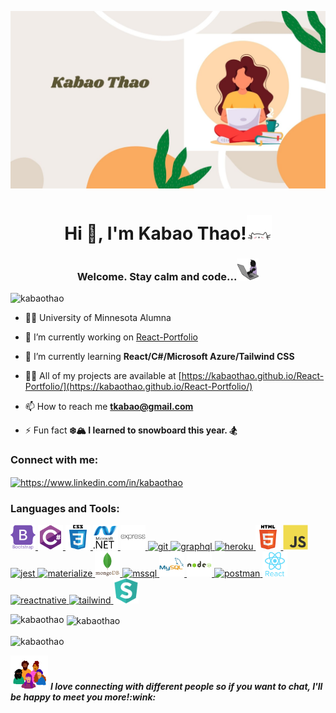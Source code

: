 ![Image of GitHub Banner](https://github.com/kabaothao/kabaothao/blob/main/assets/bannergithub.jpg)

<h1 align="center">Hi 👋, I'm Kabao Thao!<img src="https://github.com/kabaothao/kabaothao/blob/main/assets/cat.gif" width="40" height="40"></h1>
<h3 align="center">Welcome. Stay calm and code...<img src="https://github.com/kabaothao/kabaothao/blob/main/assets/catcode.gif" width="35" height="35"></h3>

<p align="left"> <img src="https://komarev.com/ghpvc/?username=kabaothao&label=Profile%20views&color=0e75b6&style=flat" alt="kabaothao" /> </p>

- 👩‍🎓 University of Minnesota Alumna 

- 🔭 I’m currently working on [React-Portfolio](https://github.com/kabaothao/React-Portfolio)

- 🌱 I’m currently learning **React/C#/Microsoft Azure/Tailwind CSS**

- 👨‍💻 All of my projects are available at [https://kabaothao.github.io/React-Portfolio/](https://kabaothao.github.io/React-Portfolio/)

- 📫 How to reach me **tkabao@gmail.com**

- ⚡ Fun fact **❄️🏔️ I learned to snowboard this year. 🏂**

<h3 align="left">Connect with me:</h3>
<p align="left">
<a href="https://www.linkedin.com/in/kabaothao/" target="blank"><img align="center" src="https://raw.githubusercontent.com/rahuldkjain/github-profile-readme-generator/master/src/images/icons/Social/linked-in-alt.svg" alt="https://www.linkedin.com/in/kabaothao" height="30" width="40" /></a>
</p>






<h3 align="left">Languages and Tools:</h3>
<p align="left"> <a href="https://getbootstrap.com" target="_blank" rel="noreferrer"> <img src="https://raw.githubusercontent.com/devicons/devicon/master/icons/bootstrap/bootstrap-plain-wordmark.svg" alt="bootstrap" width="40" height="40"/> </a> <a href="https://www.w3schools.com/cs/" target="_blank" rel="noreferrer"> <img src="https://raw.githubusercontent.com/devicons/devicon/master/icons/csharp/csharp-original.svg" alt="csharp" width="40" height="40"/> </a> <a href="https://www.w3schools.com/css/" target="_blank" rel="noreferrer"> <img src="https://raw.githubusercontent.com/devicons/devicon/master/icons/css3/css3-original-wordmark.svg" alt="css3" width="40" height="40"/> </a> <a href="https://dotnet.microsoft.com/" target="_blank" rel="noreferrer"> <img src="https://raw.githubusercontent.com/devicons/devicon/master/icons/dot-net/dot-net-original-wordmark.svg" alt="dotnet" width="40" height="40"/> </a> <a href="https://expressjs.com" target="_blank" rel="noreferrer"> <img src="https://raw.githubusercontent.com/devicons/devicon/master/icons/express/express-original-wordmark.svg" alt="express" width="40" height="40"/> </a> <a href="https://git-scm.com/" target="_blank" rel="noreferrer"> <img src="https://www.vectorlogo.zone/logos/git-scm/git-scm-icon.svg" alt="git" width="40" height="40"/> </a> <a href="https://graphql.org" target="_blank" rel="noreferrer"> <img src="https://www.vectorlogo.zone/logos/graphql/graphql-icon.svg" alt="graphql" width="40" height="40"/> </a> <a href="https://heroku.com" target="_blank" rel="noreferrer"> <img src="https://www.vectorlogo.zone/logos/heroku/heroku-icon.svg" alt="heroku" width="40" height="40"/> </a> <a href="https://www.w3.org/html/" target="_blank" rel="noreferrer"> <img src="https://raw.githubusercontent.com/devicons/devicon/master/icons/html5/html5-original-wordmark.svg" alt="html5" width="40" height="40"/> </a> <a href="https://developer.mozilla.org/en-US/docs/Web/JavaScript" target="_blank" rel="noreferrer"> <img src="https://raw.githubusercontent.com/devicons/devicon/master/icons/javascript/javascript-original.svg" alt="javascript" width="40" height="40"/> </a> <a href="https://jestjs.io" target="_blank" rel="noreferrer"> <img src="https://www.vectorlogo.zone/logos/jestjsio/jestjsio-icon.svg" alt="jest" width="40" height="40"/> </a> <a href="https://materializecss.com/" target="_blank" rel="noreferrer"> <img src="https://raw.githubusercontent.com/prplx/svg-logos/5585531d45d294869c4eaab4d7cf2e9c167710a9/svg/materialize.svg" alt="materialize" width="40" height="40"/> </a> <a href="https://www.mongodb.com/" target="_blank" rel="noreferrer"> <img src="https://raw.githubusercontent.com/devicons/devicon/master/icons/mongodb/mongodb-original-wordmark.svg" alt="mongodb" width="40" height="40"/> </a> <a href="https://www.microsoft.com/en-us/sql-server" target="_blank" rel="noreferrer"> <img src="https://www.svgrepo.com/show/303229/microsoft-sql-server-logo.svg" alt="mssql" width="40" height="40"/> </a> <a href="https://www.mysql.com/" target="_blank" rel="noreferrer"> <img src="https://raw.githubusercontent.com/devicons/devicon/master/icons/mysql/mysql-original-wordmark.svg" alt="mysql" width="40" height="40"/> </a> <a href="https://nodejs.org" target="_blank" rel="noreferrer"> <img src="https://raw.githubusercontent.com/devicons/devicon/master/icons/nodejs/nodejs-original-wordmark.svg" alt="nodejs" width="40" height="40"/> </a> <a href="https://postman.com" target="_blank" rel="noreferrer"> <img src="https://www.vectorlogo.zone/logos/getpostman/getpostman-icon.svg" alt="postman" width="40" height="40"/> </a> <a href="https://reactjs.org/" target="_blank" rel="noreferrer"> <img src="https://raw.githubusercontent.com/devicons/devicon/master/icons/react/react-original-wordmark.svg" alt="react" width="40" height="40"/> </a> <a href="https://reactnative.dev/" target="_blank" rel="noreferrer"> <img src="https://reactnative.dev/img/header_logo.svg" alt="reactnative" width="40" height="40"/> </a> <a href="https://tailwindcss.com/" target="_blank" rel="noreferrer"> <img src="https://www.vectorlogo.zone/logos/tailwindcss/tailwindcss-icon.svg" alt="tailwind" width="40" height="40"/> <img src="https://raw.githubusercontent.com/ngx-semantic/ngx-semantic-docs/master/src/assets/images/logo.png" alt="react" width="40" height="40"/></a> </p>




<p><img align="left" src="https://github-readme-stats.vercel.app/api/top-langs?username=kabaothao&show_icons=true&locale=en&layout=compact" alt="kabaothao" /></p>

<p>&nbsp;<img align="center" src="https://github-readme-stats.vercel.app/api?username=kabaothao&show_icons=true&locale=en" alt="kabaothao" /></p>

<p><img align="center" src="https://github-readme-streak-stats.herokuapp.com/?user=kabaothao&" alt="kabaothao" /></p>

<p><img src="https://github.com/kabaothao/kabaothao/blob/main/assets/meetup.gif" width="60" height=55"> <i><b>I love connecting with different people so if you want to chat, I'll be happy to meet you more!<b><i>:wink:</p>


<!--
**kabaothao/kabaothao** is a ✨ _special_ ✨ repository because its `README.md` (this file) appears on your GitHub profile.
